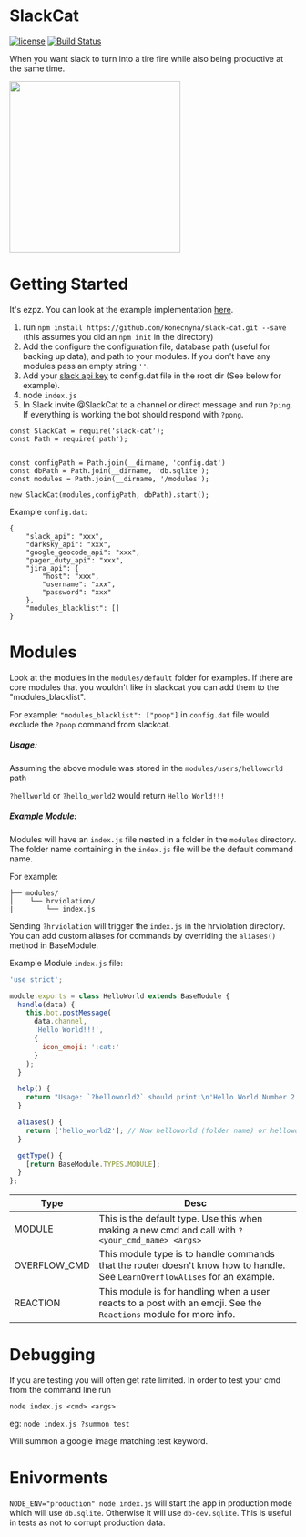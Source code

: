 # SlackCat
[![license](https://img.shields.io/badge/license-APACHE2-blue.svg?style=flat)](https://raw.githubusercontent.com/konecnyna/slack-cat/master/LICENSE)
[![Build Status](https://travis-ci.org/konecnyna/slack-cat.svg?branch=master)](https://travis-ci.org/konecnyna/slack-cat)

When you want slack to turn into a tire fire while also being productive at the same time.

<img src="https://github.com/konecnyna/slack-cat/raw/master/core/tire-fire.gif" height="300px"/>

# Getting Started

It's ezpz. You can look at the example implementation [here](https://github.com/konecnyna/slack-cat/tree/master/example).

1. run `npm install https://github.com/konecnyna/slack-cat.git --save` (this assumes you did an `npm init` in the directory)
2. Add the configure the configuration file, database path (useful for backing up data), and path to your modules. If you don't have any modules pass an empty string `''`.
3. Add your [slack api key](https://get.slack.help/hc/en-us/articles/215770388-Create-and-regenerate-API-tokens) to config.dat file in the root dir (See below for example).
4. node `index.js`
5. In Slack invite @SlackCat to a channel or direct message and run `?ping`. If everything is working the bot should respond with `?pong`.

```
const SlackCat = require('slack-cat');
const Path = require('path');


const configPath = Path.join(__dirname, 'config.dat')
const dbPath = Path.join(__dirname, 'db.sqlite');
const modules = Path.join(__dirname, '/modules');

new SlackCat(modules,configPath, dbPath).start();
```


Example `config.dat`:
```
{
    "slack_api": "xxx",
    "darksky_api": "xxx",
    "google_geocode_api": "xxx",
    "pager_duty_api": "xxx",
    "jira_api": {
    	"host": "xxx",
    	"username": "xxx",
    	"password": "xxx"
    },
    "modules_blacklist": []
}
```

# Modules

Look at the modules in the `modules/default` folder for examples. If there are core modules that you wouldn't like in slackcat you can add them to the "modules_blacklist".

For example: `"modules_blacklist": ["poop"]` in `config.dat` file would exclude the `?poop` command from slackcat.


##### Usage:

Assuming the above module was stored in the `modules/users/helloworld` path

`?hellworld` or `?hello_world2` would return `Hello World!!!`


##### Example Module:

Modules will have an `index.js` file nested in a folder in the `modules` directory. The folder name containing in the `index.js` file will be the default command name.

For example:

```
├── modules/
│    └── hrviolation/
|        └── index.js
```

Sending `?hrviolation` will trigger the `index.js` in the hrviolation directory. You can add custom aliases for commands by overriding the `aliases()` method in BaseModule.


Example Module `index.js` file:

```javascript
'use strict';

module.exports = class HelloWorld extends BaseModule {
  handle(data) {
    this.bot.postMessage(
      data.channel,
      'Hello World!!!',
      {
        icon_emoji: ':cat:'
      }
    );
  }

  help() {
    return "Usage: `?helloworld2` should print:\n'Hello World Number 2!!!'";
  }

  aliases() {
    return ['hello_world2']; // Now helloworld (folder name) or helloworld2 will trigger this module.
  }

  getType() {
    [return BaseModule.TYPES.MODULE];
  }
};
```

| Type  | Desc  |
|---|---|
| MODULE | This is the default type. Use this when making a new cmd and call with `?<your_cmd_name> <args>`   |
| OVERFLOW\_CMD | This module type is to handle commands that the router doesn't know how to handle. See `LearnOverflowAlises` for an example.   |
| REACTION | This module is for handling when a user reacts to a post with an emoji. See the `Reactions` module for more info.  |



# Debugging

If you are testing you will often get rate limited. In order to test your cmd from the command line run

`node index.js <cmd> <args>`

eg:
`node index.js ?summon test`

Will summon a google image matching test keyword.

# Enivorments

`NODE_ENV="production" node index.js` will start the app in production mode which will use `db.sqlite`. Otherwise it will use `db-dev.sqlite`. This is useful in tests as not to corrupt production data.
